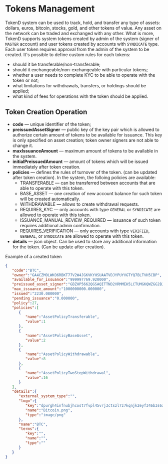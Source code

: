 # Tokens Management

TokenD system can be used to track, hold, and transfer any type of assets: dollars, euros, bitcoin, stocks, gold, and other tokens of value. Any asset on the network can be traded and exchanged with any other. What is more, TokenD supports system tokens created by admin of the system (signer of `MASTER` account) and user tokens created by accounts with `SYNDICATE` type. Each user token requires approval from the admin of the system to be created. It's possible to define custom rules for each tokens:

* should it be transferable/non-transferable;
* should it exchangeable/non-exchangeable with particular tokens;
* whether a user needs to complete KYC to be able to operate with the token or not;
* what limitations for withdrawals, transfers, or holdings should be applied;
* what kind of fees for operations with the token should be applied.

## Token Creation Operation

* **code** &mdash; unique identifier of the token;
* **preissuedAssetSigner** &mdash; public key of the key pair which is allowed to authorize certain amount of tokens to be available for issuance. This key is only specified on asset creation; token owner signers are not able to change it.
* **maxIssuanceAmount** &mdash; maximum amount of tokens to be available in the system.
* **initialPreissuedAmount** &mdash; amount of tokens which will be issued immediately after token creation.
* **policies** &mdash; defines the rules of turnover of the token. (can be updated after token creation). In the system, the folloing policies are available:
    * TRANSFERABLE &mdash; can be transferred between accounts that are able to operate with this token.
    * BASE_ASSET &mdash; one creation of new account balance for such token will be created automatically.
    * WITHDRAWABLE  &mdash; allows to create withdrawal requests.
    * REQUIRES_KYC  &mdash; only accounts with type `GENERAL` or `SYNDICATE` are allowed to operate with this token.
    * ISSUANCE_MANUAL_REVIEW_REQUIRED &mdash; issuance of such token requires additional admin confirmation.
    * REQUIRES_VERIFICATION  &mdash; only accounts with type `VERIFIED`, `GENERAL`, or `SYNDICATE` are allowed to operate with this token.
* **details** &mdash; json object. Can be used to store any additional information for the token. (Can be update after creation).

Example of a created token

```json
{
   "code":"BTC",
   "owner":"GA4CZMOLWKO6RBKT77V2W4JGKVKYHSUAATVDJYPUYVGTYQ7BLTVH5CBP",
   "available_for_issuance":"999997769.920000",
   "preissued_asset_signer":"GBZHP5662QGSAQITTND2VRMMEH5LCTUMGKQWZGG2BJ54IKWXVVTBT2HD",
   "max_issuance_amount":"1000000000.000000",
   "issued":"2230.080000",
   "pending_issuance":"0.000000",
   "policy":27,
   "policies":[
      {
         "name":"AssetPolicyTransferable",
         "value":1
      },
      {
         "name":"AssetPolicyBaseAsset",
         "value":2
      },
      {
         "name":"AssetPolicyWithdrawable",
         "value":8
      },
      {
         "name":"AssetPolicyTwoStepWithdrawal",
         "value":16
      }
   ],
   "details":{
      "external_system_type":"",
      "logo":{
         "key":"dpurgh4infnubjhcost7fvpl45vrj3ctszl7z7kqnjk2eyf346b3s6xi",
         "name":"Bitcoin.png",
         "type":"image/png"
      },
      "name":"BTC",
      "terms":{
         "key":"",
         "name":"",
         "type":""
      }
   }
}
```
